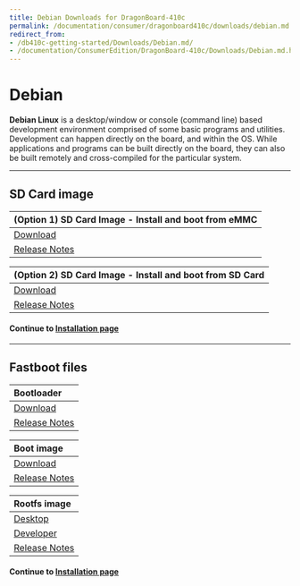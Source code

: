 ```yaml
---
title: Debian Downloads for DragonBoard-410c
permalink: /documentation/consumer/dragonboard410c/downloads/debian.md.html
redirect_from:
- /db410c-getting-started/Downloads/Debian.md/
- /documentation/ConsumerEdition/DragonBoard-410c/Downloads/Debian.md.html
---
```

# Debian

**Debian Linux** is a desktop/window or console (command line) based development environment comprised of some basic programs and utilities. Development can happen directly on the board, and within the OS. While applications and programs can be built directly on the board, they can also be built remotely and cross-compiled for the particular system.

***

## SD Card image

| (Option 1) SD Card Image - Install and boot from eMMC                                                                                  |
|:---------------------------------------------------------------------------------------------------------------------------------------|
|[Download](http://releases.linaro.org/96boards/dragonboard410c/linaro/debian/latest/dragonboard-410c-sdcard-installer-*.zip)        |
|[Release Notes](http://releases.linaro.org/96boards/dragonboard410c/linaro/debian/latest/)                                              |

| (Option 2) SD Card Image - Install and boot from SD Card                                                                               |
|:---------------------------------------------------------------------------------------------------------------------------------------|
| [Download](http://releases.linaro.org/96boards/dragonboard410c/linaro/debian/latest/dragonboard-410c-sdcard-developer-*.zip)     |
| [Release Notes](http://releases.linaro.org/96boards/dragonboard410c/linaro/debian/latest/)                                             |

#### Continue to [Installation page](../installation/)

***

## Fastboot files

| Bootloader                                                                                                                             |
|:---------------------------------------------------------------------------------------------------------------------------------------|
| [Download](http://builds.96boards.org/releases/dragonboard410c/linaro/rescue/latest/dragonboard410c_bootloader_emmc_linux-*.zip)       |
| [Release Notes](http://builds.96boards.org/releases/dragonboard410c/linaro/rescue/latest/)                                             |

| Boot image                                                                                                                             |
|:---------------------------------------------------------------------------------------------------------------------------------------|
| [Download](http://releases.linaro.org/96boards/dragonboard410c/linaro/debian/latest/boot-linaro-*-dragonboard-410c-*.img.gz)      |
| [Release Notes](http://releases.linaro.org/96boards/dragonboard410c/linaro/debian/latest/)                                             |

| Rootfs image                                                                                                                           |
|:---------------------------------------------------------------------------------------------------------------------------------------|
| [Desktop](http://releases.linaro.org/96boards/dragonboard410c/linaro/debian/latest/linaro-*-alip-dragonboard-410c-*.img.gz)       |
| [Developer](http://releases.linaro.org/96boards/dragonboard410c/linaro/debian/latest/linaro-*-developer-dragonboard-410c-*.img.gz)|
| [Release Notes](http://releases.linaro.org/96boards/dragonboard410c/linaro/debian/latest/)                                             |

#### Continue to [Installation page](../installation/)
